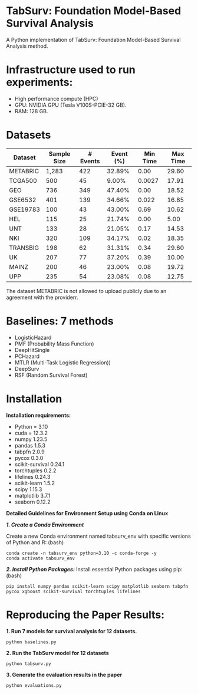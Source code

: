
# TabSurv: Foundation Model-Based Survival Analysis
A Python implementation of TabSurv: Foundation Model-Based Survival Analysis method.


# Infrastructure used to run experiments:
* High performance compute (HPC)
* GPU: NVIDIA GPU (Tesla V100S-PCIE-32 GB).
* RAM: 128 GB.

# Datasets

| Dataset   | Sample Size | # Events | Event (%) | Min Time | Max Time |
|-----------|-------------|----------|-----------|----------|----------|
| METABRIC  | 1,283       |  422     | 32.89%    | 0.00     | 29.60    |
| TCGA500   | 500         |  45      | 9.00%     | 0.0027   | 17.91    |
| GEO       | 736         |  349     | 47.40%    | 0.00     | 18.52    |
| GSE6532   | 401         |  139     | 34.66%    | 0.022    | 16.85    |
| GSE19783  | 100         |  43      | 43.00%    | 0.69     | 10.62    |
| HEL       | 115         |  25      | 21.74%    | 0.00     | 5.00     |
| UNT       | 133         |  28      | 21.05%    | 0.17     | 14.53    |
| NKI       | 320         |  109     | 34.17%    | 0.02     | 18.35    |
| TRANSBIG  | 198         |  62      | 31.31%    | 0.34     | 29.60    |
| UK        | 207         |  77      | 37.20%    | 0.39     | 10.00    |
| MAINZ     | 200         |  46      | 23.00%    | 0.08     | 19.72    |
| UPP       | 235         |  54      | 23.08%    | 0.08     | 12.75    |

The dataset  METABRIC is not allowed to upload publicly due to an agreement with the providerr.

# Baselines: 7 methods

* LogisticHazard
* PMF (Probability Mass Function)
* DeepHitSingle
* PCHazard
* MTLR (Multi-Task Logistic Regression))
* DeepSurv
* RSF (Random Survival Forest)


# Installation
**Installation requirements:**

* Python = 3.10
* cuda = 12.3.2
* numpy 1.23.5
* pandas 1.5.3
* tabpfn 2.0.9
* pycox 0.3.0
* scikit-survival 0.24.1
* torchtuples 0.2.2
* lifelines 0.24.3
* scikit-learn 1.5.2
* scipy 1.15.3
* matplotlib 3.7.1
* seaborn 0.12.2

**Detailed Guidelines for Environment Setup using Conda on Linux**

***1. Create a Conda Environment***

Create a new Conda environment named tabsurv_env with specific versions of Python and R: (bash)
     
    conda create -n tabsurv_env python=3.10 -c conda-forge -y
    conda activate tabsurv_env
***2. Install Python Packages:***
     Install essential Python packages using pip: (bash)
     
    pip install numpy pandas scikit-learn scipy matplotlib seaborn tabpfn pycox xgboost scikit-survival torchtuples lifelines




# Reproducing the Paper Results:


**1. Run 7 models for survival analysis for 12 datasets.**

    python baselines.py

**2. Run the TabSurv model for 12 datasets**

    python tabsurv.py
    
**3. Generate the evaluation results in the paper**

    python evaluations.py
